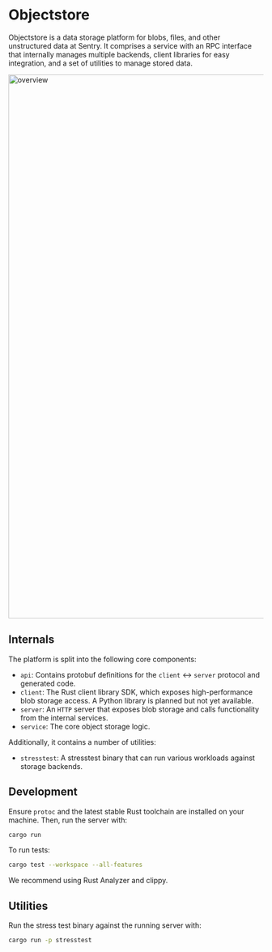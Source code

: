 # Objectstore

Objectstore is a data storage platform for blobs, files, and other unstructured
data at Sentry. It comprises a service with an RPC interface that internally
manages multiple backends, client libraries for easy integration, and a set of
utilities to manage stored data.

<img width="797" height="1075" alt="overview" src="https://github.com/user-attachments/assets/e9a4df55-591c-495f-b2a6-60d76d49958e" />

## Internals

The platform is split into the following core components:

- `api`: Contains protobuf definitions for the `client` <-> `server` protocol
  and generated code.
- `client`: The Rust client library SDK, which exposes high-performance blob
  storage access. A Python library is planned but not yet available.
- `server`: An `HTTP` server that exposes blob storage and calls functionality
  from the internal services.
- `service`: The core object storage logic.

Additionally, it contains a number of utilities:

- `stresstest`: A stresstest binary that can run various workloads against
  storage backends.

## Development

Ensure `protoc` and the latest stable Rust toolchain are installed on your
machine. Then, run the server with:

```sh
cargo run
```

To run tests:

```sh
cargo test --workspace --all-features
```

We recommend using Rust Analyzer and clippy.

## Utilities

Run the stress test binary against the running server with:

```sh
cargo run -p stresstest
```
